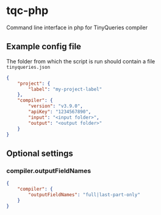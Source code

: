 # tqc-php
Command line interface in php for TinyQueries compiler

## Example config file

The folder from which the script is run should contain a file `tinyqueries.json`

```json
{
	"project": {
		"label": "my-project-label"
	},
	"compiler": {
		"version": "v3.9.0",
		"apiKey": "1234567890",
		"input": "<input folder>",
		"output": "<output folder>"
	}
}
```

## Optional settings

### compiler.outputFieldNames

```json
{
    "compiler": {
        "outputFieldNames": "full|last-part-only"
    }
}
```
